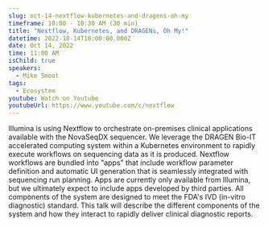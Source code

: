 ```yaml
---
slug: oct-14-nextflow-kubernetes-and-dragens-oh-my
timeframe: 10:00 - 10:30 AM (30 min)
title: "Nextflow, Kubernetes, and DRAGENs, Oh My!"
datetime: 2022-10-14T10:00:00.000Z
date: Oct 14, 2022
time: 11:00 AM
isChild: true
speakers:
  - Mike Smoot
tags:
  - Ecosystem
youtube: Watch on Youtube
youtubeUrl: https://www.youtube.com/c/nextflow
---
```

Illumina is using Nextflow to orchestrate on-premises clinical applications available with the NovaSeqDX sequencer. We leverage the DRAGEN Bio-IT accelerated computing system within a Kubernetes environment to rapidly execute workflows on sequencing data as it is produced. Nextflow workflows are bundled into "apps" that include workflow parameter definition and automatic UI generation that is seamlessly integrated with sequencing run planning. Apps are currently only available from Illumina, but we ultimately expect to include apps developed by third parties. All components of the system are designed to meet the FDA's IVD (in-vitro diagnostic) standard. This talk will describe the different components of the system and how they interact to rapidly deliver clinical diagnostic reports.

